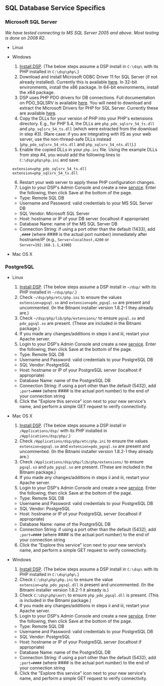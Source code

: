 ## <a name="top"></a>SQL Database Service Specifics

### <a name="sqlsrv"></a>Microsoft SQL Server

_We have tested connecting to MS SQL Server 2005 and above. Most testing is done on 2008 R2._

* Linux

* Windows
  1. [Install DSP](Install-Microsoft-Windows). (The below steps assume a DSP install in `C:\dsp\` with its PHP installed in `C:\dsp\php\`.)
  2. Download and install Microsoft ODBC Driver 11 for SQL Server (if not already installed). Currently this is available [here](http://www.microsoft.com/en-us/download/details.aspx?id=36434). In 32-bit environments, install the x86 package. In 64-bit environments, install the x64 package.
  3. DSP uses PHP PDO drivers for DB connections. Full documentation on PDO_SQLSRV is available [here](http://php.net/manual/en/ref.pdo-sqlsrv.php). You will need to download and extract the Microsoft Drivers for PHP for SQL Server. Currently these are available [here](https://msdn.microsoft.com/en-us/sqlserver/ff657782.aspx).
  4. Copy the DLLs for your version of PHP into your PHP's extensions directory. E.g., for PHP 5.4, the DLLs are `php_pdo_sqlsrv_54_ts.dll` and `php_sqlsrv_54_ts.dll` (which were extracted from the download in step #3). (Rare case: if you are integrating with IIS as your web server, use the non-thread-safe DLLs instead (`php_pdo_sqlsrv_54_nts.dll` and `php_sqlsrv_54_nts.dll`).)
  5. Enable the copied DLLs in your `php.ini` file. Using the example DLLs from step #4, you would add the following lines to `C:\dsp\php\php.ini` and save:

    ```
    extension=php_pdo_sqlsrv_54_ts.dll
    extension=php_sqlsrv_54_ts.dll
    ```

  6. Restart your web server to apply these PHP configuration changes.
  7. Login to your DSP's Admin Console and create a new [service](Services). Enter the following, then click Save at the bottom of the page.
    * Type: Remote SQL DB
    * Username and Password: valid credentials to your MS SQL Server DB
    * SQL Vendor: Microsoft SQL Server
    * Host: hostname or IP of your DB server (localhost if appropriate)
    * Database Name: name of the MS SQL Server DB
    * Connection String: if using a port other than the default (1433), add `,####` (where #### is the actual port number) immediately after hostname/IP (e.g., `Server=localhost,4200` or `Server=192.168.1.1,4300`)

* Mac OS X

### <a name="postgresql"></a>PostgreSQL

* Linux
  1. [Install DSP](Install-on-Linux). (The below steps assume a DSP install in `~/dsp/` with its PHP installed in `~/dsp/php/`.)
  2. Check `~/dsp/php/etc/php.ini` to ensure the values `extension=pgsql.so` and `extension=pdo_pgsql.so` are present and uncommented. (In the Bitnami installer version 1.8.2-1 they already are.)
  3. Check `~/dsp/php/lib/php/extensions/` to ensure `pgsql.so` and `pdo_pgsql.so` are present. (These are included in the Bitnami package.)
  4. If you made any changes/additions in steps ii and iii, restart your Apache server.
  5. Login to your DSP's Admin Console and create a new [service](Services). Enter the following, then click Save at the bottom of the page.
    * Type: Remote SQL DB
    * Username and Password: valid credentials to your PostgreSQL DB
    * SQL Vendor: PostgreSQL
    * Host: hostname or IP of your PostgreSQL server (localhost if appropriate)
    * Database Name: name of the PostgreSQL DB
    * Connection String: if using a port other than the default (5432), add `;port=####` (where #### is the actual port number) to the end of your connection string
  6. Click the "Explore this service" icon next to your new service's name, and perform a simple GET request to verify connectivity.

* Mac OS X
  1. [Install DSP](Install-Mac-OS-X). (The below steps assume a DSP install in `/Applications/dsp/` with its PHP installed in `/Applications/dsp/php/`.)
  2. Check `/Applications/dsp/php/etc/php.ini` to ensure the values `extension=pgsql.so` and `extension=pdo_pgsql.so` are present and uncommented. (In the Bitnami installer version 1.8.2-1 they already are.)
  3. Check `/Applications/dsp/php/lib/php/extensions/` to ensure `pgsql.so` and `pdo_pgsql.so` are present. (These are included in the Bitnami package.)
  4. If you made any changes/additions in steps ii and iii, restart your Apache server.
  5. Login to your DSP's Admin Console and create a new [service](Services). Enter the following, then click Save at the bottom of the page.
    * Type: Remote SQL DB
    * Username and Password: valid credentials to your PostgreSQL DB
    * SQL Vendor: PostgreSQL
    * Host: hostname or IP of your PostgreSQL server (localhost if appropriate)
    * Database Name: name of the PostgreSQL DB
    * Connection String: if using a port other than the default (5432), add `;port=####` (where #### is the actual port number) to the end of your connection string
  6. Click the "Explore this service" icon next to your new service's name, and perform a simple GET request to verify connectivity.

* Windows
  1. [Install DSP](Install-Microsoft-Windows). (The below steps assume a DSP install in `C:\dsp\` with its PHP installed in `C:\dsp\php\`.)
  2. Check `C:\dsp\php\php.ini` to ensure the value `extension=php_pdo_pgsql.dll` is present and uncommented. (In the Bitnami installer version 1.8.2-1 it already is.)
  3. Check `C:\dsp\php\ext\` to ensure `php_pdo_pgsql.dll` is present. (This is included in the Bitnami package.)
  4. If you made any changes/additions in steps ii and iii, restart your Apache server.
  5. Login to your DSP's Admin Console and create a new [service](Services). Enter the following, then click Save at the bottom of the page.
    * Type: Remote SQL DB
    * Username and Password: valid credentials to your PostgreSQL DB
    * SQL Vendor: PostgreSQL
    * Host: hostname or IP of your PostgreSQL server (localhost if appropriate)
    * Database Name: name of the PostgreSQL DB
    * Connection String: if using a port other than the default (5432), add `;port=####` (where #### is the actual port number) to the end of your connection string
  6. Click the "Explore this service" icon next to your new service's name, and perform a simple GET request to verify connectivity.